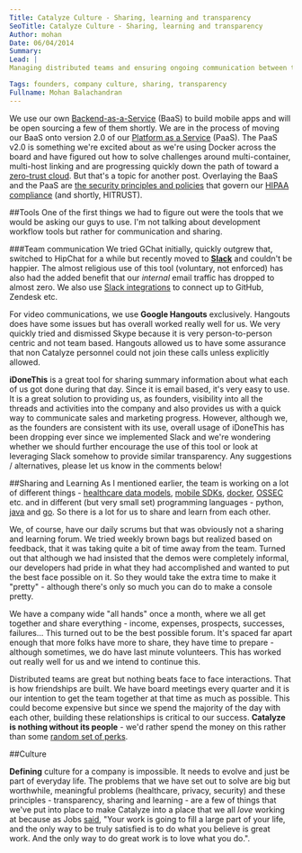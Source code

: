 ```yaml
---
Title: Catalyze Culture - Sharing, learning and transparency
SeoTitle: Catalyze Culture - Sharing, learning and transparency
Author: mohan
Date: 06/04/2014
Summary: 
Lead: |
Managing distributed teams and ensuring ongoing communication between them is hard. This is especially so at Catalyze since we have a *very* distributed team and two very distinct product offerings. The choice of allowing the development teams to be distributed was something that we thought about hard but felt that the challenges were well worth it because of the caliber of people that we could attract. However, communication and sharing was something that we felt we had to foster and encourage. Especially because we dogfood everything that we sell.

Tags: founders, company culture, sharing, transparency
Fullname: Mohan Balachandran
---
```

We use our own [Backend-as-a-Service](https://catalyze.io/backend-as-a-service/) (BaaS) to build mobile apps and will be open sourcing a few of them shortly. We are in the process of moving our BaaS onto version 2.0 of our [Platform as a Service](https://catalyze.io/platform-as-a-service/) (PaaS). The PaaS v2.0 is something we're excited about as we're using Docker across the board and have figured out how to solve challenges around multi-container, multi-host linking and are progressing quickly down the path of toward a [zero-trust cloud](http://www.computerworld.com/s/article/9244959/Cloud_computing_2014_Moving_to_a_zero_trust_security_model). But that's a topic for another post. Overlaying the BaaS and the PaaS are [the security principles and policies](https://catalyze.io/compliance/) that govern our [HIPAA compliance](https://catalyze.io/hipaa/) (and shortly, HITRUST).

##Tools
One of the first things we had to figure out were the tools that we would be asking our guys to use. I'm not talking about development workflow tools but rather for communication and sharing.

###Team communication
We tried GChat initially, quickly outgrew that, switched to HipChat for a while but recently moved to **[Slack](https://slack.com/)** and couldn't be happier. The almost religious use of this tool (voluntary, not enforced) has also had the added benefit that our *internal* email traffic has dropped to almost zero. We also use [Slack integrations](https://slack.com/integrations) to connect up to GitHub, Zendesk etc.

For video communications, we use **Google Hangouts** exclusively. Hangouts does have some issues but has overall worked really well for us. We very quickly tried and dismissed Skype because it is very person-to-person centric and not team based. Hangouts allowed us to have some assurance that non Catalyze personnel could not join these calls unless explicitly allowed.

**iDoneThis** is a great tool for sharing summary information about what each of us got done during that day. Since it is email based, it's very easy to use. It is a great solution to providing us, as founders, visibility into all the threads and activities into the company and also provides us with a quick way to communicate sales and marketing progress. However, although we, as the founders are consistent with its use, overall usage of iDoneThis has been dropping ever since we implemented Slack and we're wondering whether we should further encourage the use of this tool or look at leveraging Slack somehow to provide similar transparency. Any suggestions / alternatives, please let us know in the comments below!

##Sharing and Learning
As I mentioned earlier, the team is working on a lot of different things - [healthcare data models](https://docs.catalyze.io/), [mobile SDKs](https://github.com/catalyzeio/catalyze-ios-sdk), [docker](http://docker.io), [OSSEC](http://www.ossec.net/) etc. and in different (but very small set) programming languages - python, [java](https://dropwizard.github.io/dropwizard/) and [go](http://golang.org/). So there is a lot for us to share and learn from each other.

We, of course, have our daily scrums but that was obviously not a sharing and learning forum. We tried weekly brown bags but realized based on feedback, that it was taking quite a bit of time away from the team. Turned out that although we had insisted that the demos were completely informal, our developers had pride in what they had accomplished and wanted to put the best face possible on it. So they would take the extra time to make it "pretty" - although there's only so much you can do to make a console pretty.

We have a company wide "all hands" once a month, where we all get together and share everything - income, expenses, prospects, successes, failures... This turned out to be the best possible forum. It's spaced far apart enough that more folks have more to share, they have time to prepare - although sometimes, we do have last minute volunteers. This has worked out really well for us and we intend to continue this.

Distributed teams are great but nothing beats face to face interactions. That is how friendships are built. We have board meetings every quarter and it is our intention to get the team together at that time as much as possible. This could become expensive but since we spend the majority of the day with each other, building these relationships is critical to our success. **Catalyze is nothing without its people** - we'd rather spend the money on this rather than some [random set of perks](http://www.nytimes.com/2013/06/20/fashion/the-calorie-packed-perk.html?pagewanted=all&_r=0).


##Culture

**Defining** culture for a company is impossible. It needs to evolve and just be part of everyday life. The problems that we have set out to solve are big but worthwhile, meaningful problems (healthcare, privacy, security) and these principles - transparency, sharing and learning - are a few  of things that we've put into place to make Catalyze into a place that we all *love* working at because as Jobs [said](http://news.stanford.edu/news/2005/june15/jobs-061505.html), "Your work is going to fill a large part of your life, and the only way to be truly satisfied is to do what you believe is great work. And the only way to do great work is to love what you do.".

